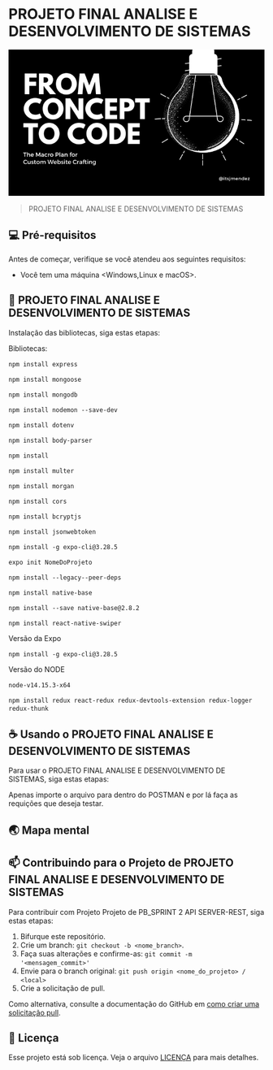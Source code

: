 # PROJETO FINAL ANALISE E DESENVOLVIMENTO DE SISTEMAS

<img src="imagem.png" alt="Exemplo imagem">

> PROJETO FINAL ANALISE E DESENVOLVIMENTO DE SISTEMAS

## 💻 Pré-requisitos

Antes de começar, verifique se você atendeu aos seguintes requisitos:

* Você tem uma máquina <Windows,Linux e macOS>.

## 🚀 PROJETO FINAL ANALISE E DESENVOLVIMENTO DE SISTEMAS

Instalação das bibliotecas, siga estas etapas:

Bibliotecas:
```
npm install express
```
```
npm install mongoose
```
```
npm install mongodb
```
```
npm install nodemon --save-dev
```
```
npm install dotenv
```
```
npm install body-parser
```
```
npm install
```
```
npm install multer
```
```
npm install morgan
```
```
npm install cors
```
```
npm install bcryptjs
```
```
npm install jsonwebtoken
```
```
npm install -g expo-cli@3.28.5
```
```
expo init NomeDoProjeto
```
```
npm install --legacy--peer-deps
```
```
npm install native-base
```
```
npm install --save native-base@2.8.2
```
```
npm install react-native-swiper
```
Versão da Expo
```
npm install -g expo-cli@3.28.5
```
Versão do NODE
```
node-v14.15.3-x64 
```
```
npm install redux react-redux redux-devtools-extension redux-logger redux-thunk
```

## ☕ Usando o PROJETO FINAL ANALISE E DESENVOLVIMENTO DE SISTEMAS

Para usar o PROJETO FINAL ANALISE E DESENVOLVIMENTO DE SISTEMAS, siga estas etapas:

Apenas importe o arquivo para dentro do POSTMAN e por lá faça as requições que deseja testar.


## 🌏 Mapa mental









## 📫 Contribuindo para o Projeto de PROJETO FINAL ANALISE E DESENVOLVIMENTO DE SISTEMAS

Para contribuir com Projeto Projeto de PB_SPRINT 2 API SERVER-REST, siga estas etapas:

1. Bifurque este repositório.
2. Crie um branch: `git checkout -b <nome_branch>`.
3. Faça suas alterações e confirme-as: `git commit -m '<mensagem_commit>'`
4. Envie para o branch original: `git push origin <nome_do_projeto> / <local>`
5. Crie a solicitação de pull.

Como alternativa, consulte a documentação do GitHub em [como criar uma solicitação pull](https://help.github.com/en/github/collaborating-with-issues-and-pull-requests/creating-a-pull-request).

## 📝 Licença

Esse projeto está sob licença. Veja o arquivo [LICENÇA](LICENSE.md) para mais detalhes.
